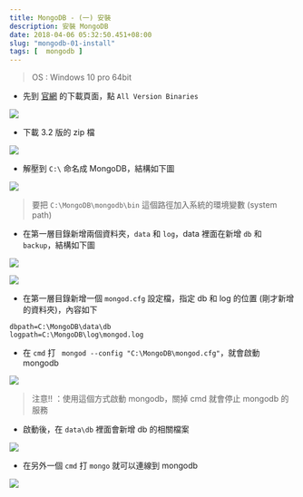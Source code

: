 ```yaml
---
title: MongoDB - (一) 安裝
description: 安裝 MongoDB
date: 2018-04-06 05:32:50.451+08:00
slug: "mongodb-01-install"
tags: [  mongodb ]
---
```


> OS : Windows 10 pro 64bit

- 先到 [官網](https://www.mongodb.com/download-center#community) 的下載頁面，點 `All Version Binaries`

![](/images/404.webp)

- 下載 3.2 版的 zip 檔

![](/images/404.webp)

- 解壓到 `C:\` 命名成 MongoDB，結構如下圖

![](/images/404.webp)

> 要把 `C:\MongoDB\mongodb\bin` 這個路徑加入系統的環境變數 (system path)

- 在第一層目錄新增兩個資料夾，`data` 和 `log`，data 裡面在新增 `db` 和 `backup`，結構如下圖

![](/images/404.webp)

![](/images/404.webp)

- 在第一層目錄新增一個 `mongod.cfg` 設定檔，指定 db 和 log 的位置 (剛才新增的資料夾)，內容如下

```shell
dbpath=C:\MongoDB\data\db
logpath=C:\MongoDB\log\mongod.log
```

- 在 `cmd` 打 ` mongod --config "C:\MongoDB\mongod.cfg"`，就會啟動 mongodb 

![](/images/404.webp)

> 注意!! ：使用這個方式啟動 mongodb，關掉 cmd 就會停止 mongodb 的服務

- 啟動後，在 `data\db` 裡面會新增 db 的相關檔案

![](/images/404.webp)

- 在另外一個 `cmd` 打 `mongo` 就可以連線到 mongodb 

![](/images/404.webp)